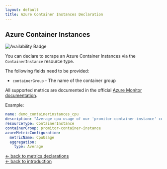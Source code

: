```yaml
---
layout: default
title: Azure Container Instances Declaration
---
```


## Azure Container Instances

![Availability Badge](https://img.shields.io/badge/Available%20Starting-v1.0.0-blue.svg)

You can declare to scrape an Azure Container Instances via the `ContainerInstance` resource type.

The following fields need to be provided:
- `containerGroup` - The name of the container group

All supported metrics are documented in the official [Azure Monitor documentation](https://docs.microsoft.com/en-us/azure/azure-monitor/platform/metrics-supported#microsoftcontainerinstancecontainergroups).

Example:
```yaml
name: demo_containerinstances_cpu
description: "Average cpu usage of our 'promitor-container-instance' container instance"
resourceType: ContainerInstance
containerGroup: promitor-container-instance
azureMetricConfiguration:
  metricName: CpuUsage
  aggregation:
    type: Average
```

[&larr; back to metrics declarations](/configuration/metrics)<br />
[&larr; back to introduction](/)